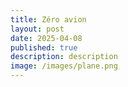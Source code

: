 ```yaml
---
title: Zéro avion
layout: post
date: 2025-04-08
published: true
description: description
image: /images/plane.png
---
```

